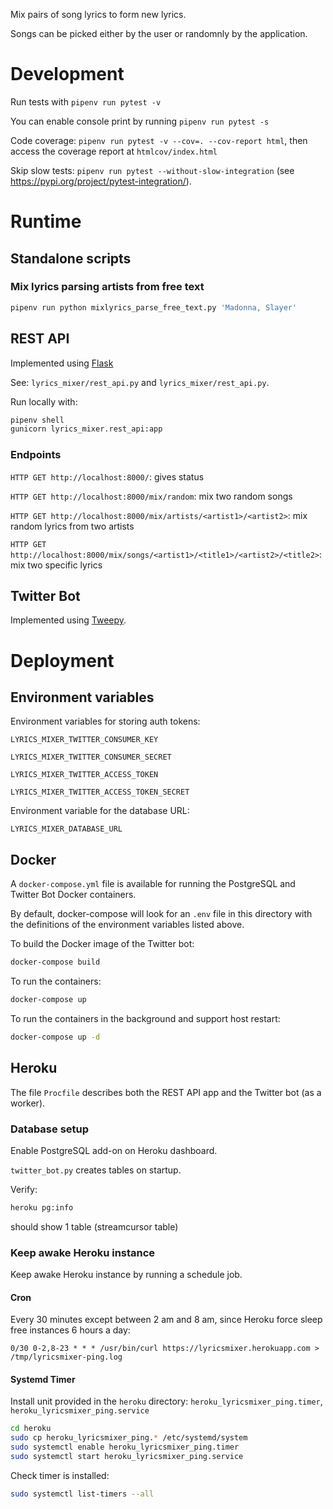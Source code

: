 Mix pairs of song lyrics to form new lyrics.

Songs can be picked either by the user or randomnly by the application.


# Development

Run tests with `pipenv run pytest -v`

You can enable console print by running `pipenv run pytest -s`

Code coverage: `pipenv run pytest -v --cov=. --cov-report html`, then access the coverage report at `htmlcov/index.html`

Skip slow tests: `pipenv run pytest --without-slow-integration` (see https://pypi.org/project/pytest-integration/).


# Runtime

## Standalone scripts

### Mix lyrics parsing artists from free text

```bash
pipenv run python mixlyrics_parse_free_text.py 'Madonna, Slayer'
```


## REST API
Implemented using [Flask](https://palletsprojects.com/p/flask/)

See: `lyrics_mixer/rest_api.py` and `lyrics_mixer/rest_api.py`.

Run locally with:

```bash
pipenv shell
gunicorn lyrics_mixer.rest_api:app
```

### Endpoints

`HTTP GET http://localhost:8000/`: gives status

`HTTP GET http://localhost:8000/mix/random`: mix two random songs

`HTTP GET http://localhost:8000/mix/artists/<artist1>/<artist2>`: mix random lyrics from two artists

`HTTP GET http://localhost:8000/mix/songs/<artist1>/<title1>/<artist2>/<title2>`: mix two specific lyrics


## Twitter Bot
Implemented using [Tweepy](https://www.tweepy.org/).


# Deployment

## Environment variables

Environment variables for storing auth tokens:

`LYRICS_MIXER_TWITTER_CONSUMER_KEY`

`LYRICS_MIXER_TWITTER_CONSUMER_SECRET`

`LYRICS_MIXER_TWITTER_ACCESS_TOKEN`

`LYRICS_MIXER_TWITTER_ACCESS_TOKEN_SECRET`

Environment variable for the database URL:

`LYRICS_MIXER_DATABASE_URL`

## Docker
A `docker-compose.yml` file is available for running the PostgreSQL and Twitter Bot Docker containers.

By default, docker-compose will look for an `.env` file in this directory with the definitions of the environment variables listed above.

To build the Docker image of the Twitter bot:

```bash
docker-compose build
```

To run the containers:

```bash
docker-compose up
```

To run the containers in the background and support host restart:

```bash
docker-compose up -d
```

## Heroku
The file `Procfile` describes both the REST API app and the Twitter bot (as a worker).

### Database setup
Enable PostgreSQL add-on on Heroku dashboard.

`twitter_bot.py` creates tables on startup.

Verify:

```bash
heroku pg:info
```

should show 1 table (streamcursor table)

### Keep awake Heroku instance
Keep awake Heroku instance by running a schedule job.

#### Cron
Every 30 minutes except between 2 am and 8 am, since Heroku force sleep free instances 6 hours a day:

`0/30 0-2,8-23 * * * /usr/bin/curl https://lyricsmixer.herokuapp.com > /tmp/lyricsmixer-ping.log`

#### Systemd Timer
Install unit provided in the `heroku` directory: `heroku_lyricsmixer_ping.timer`, `heroku_lyricsmixer_ping.service`

```bash
cd heroku
sudo cp heroku_lyricsmixer_ping.* /etc/systemd/system
sudo systemctl enable heroku_lyricsmixer_ping.timer
sudo systemctl start heroku_lyricsmixer_ping.service
```

Check timer is installed:

```bash
sudo systemctl list-timers --all
```
